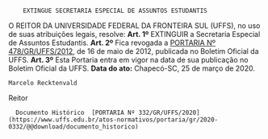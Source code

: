         EXTINGUE SECRETARIA ESPECIAL DE ASSUNTOS ESTUDANTIS  

 O REITOR DA UNIVERSIDADE FEDERAL DA FRONTEIRA SUL (UFFS), no uso de suas atribuições legais, resolve:   **Art. 1º**  EXTINGUIR a Secretaria Especial de Assuntos Estudantis.   **Art. 2º**  Fica revogada a [PORTARIA Nº 478/GR/UFFS/2012](https://www.uffs.edu.br/atos-normativos/portaria/gr/2012-0478), de 16 de maio de 2012, publicada no Boletim Oficial da UFFS.   **Art. 3º**  Esta Portaria entra em vigor na data de sua publicação no Boletim Oficial da UFFS.        **Data do ato:** Chapecó-SC, 25 de março de 2020.   
 

    Marcelo Recktenvald   
 Reitor 

      Documento Histórico  [PORTARIA Nº 332/GR/UFFS/2020](https://www.uffs.edu.br/atos-normativos/portaria/gr/2020-0332/@@download/documento_historico)     
      